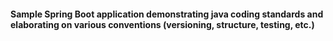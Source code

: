 #### Sample Spring Boot application demonstrating java coding standards and elaborating on various conventions (versioning, structure, testing, etc.)